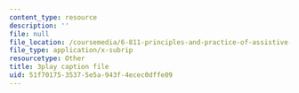 ```yaml
---
content_type: resource
description: ''
file: null
file_location: /coursemedia/6-811-principles-and-practice-of-assistive-technology-fall-2014/51f7017535375e5a943f4ecec0dffe09_x18bMLW4eO4.vtt
file_type: application/x-subrip
resourcetype: Other
title: 3play caption file
uid: 51f70175-3537-5e5a-943f-4ecec0dffe09
---
```


